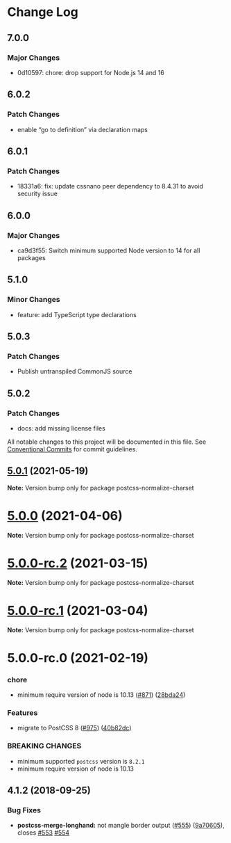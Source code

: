 # Change Log

## 7.0.0

### Major Changes

- 0d10597: chore: drop support for Node.js 14 and 16

## 6.0.2

### Patch Changes

- enable “go to definition” via declaration maps

## 6.0.1

### Patch Changes

- 18331a6: fix: update cssnano peer dependency to 8.4.31 to avoid security issue

## 6.0.0

### Major Changes

- ca9d3f55: Switch minimum supported Node version to 14 for all packages

## 5.1.0

### Minor Changes

- feature: add TypeScript type declarations

## 5.0.3

### Patch Changes

- Publish untranspiled CommonJS source

## 5.0.2

### Patch Changes

- docs: add missing license files

All notable changes to this project will be documented in this file.
See [Conventional Commits](https://conventionalcommits.org) for commit guidelines.

## [5.0.1](https://github.com/cssnano/cssnano/compare/postcss-normalize-charset@5.0.0...postcss-normalize-charset@5.0.1) (2021-05-19)

**Note:** Version bump only for package postcss-normalize-charset

# [5.0.0](https://github.com/cssnano/cssnano/compare/postcss-normalize-charset@5.0.0-rc.2...postcss-normalize-charset@5.0.0) (2021-04-06)

**Note:** Version bump only for package postcss-normalize-charset

# [5.0.0-rc.2](https://github.com/cssnano/cssnano/compare/postcss-normalize-charset@5.0.0-rc.1...postcss-normalize-charset@5.0.0-rc.2) (2021-03-15)

**Note:** Version bump only for package postcss-normalize-charset

# [5.0.0-rc.1](https://github.com/cssnano/cssnano/compare/postcss-normalize-charset@5.0.0-rc.0...postcss-normalize-charset@5.0.0-rc.1) (2021-03-04)

**Note:** Version bump only for package postcss-normalize-charset

# 5.0.0-rc.0 (2021-02-19)

### chore

- minimum require version of node is 10.13 ([#871](https://github.com/cssnano/cssnano/issues/871)) ([28bda24](https://github.com/cssnano/cssnano/commit/28bda243e32ce3ba89b3c358a5f78727b3732f11))

### Features

- migrate to PostCSS 8 ([#975](https://github.com/cssnano/cssnano/issues/975)) ([40b82dc](https://github.com/cssnano/cssnano/commit/40b82dca7f53ac02cd4fe62846dec79b898ccb49))

### BREAKING CHANGES

- minimum supported `postcss` version is `8.2.1`
- minimum require version of node is 10.13

## 4.1.2 (2018-09-25)

### Bug Fixes

- **postcss-merge-longhand:** not mangle border output ([#555](https://github.com/cssnano/cssnano/issues/555)) ([9a70605](https://github.com/cssnano/cssnano/commit/9a706050b621e7795a9bf74eb7110b5c81804ffe)), closes [#553](https://github.com/cssnano/cssnano/issues/553) [#554](https://github.com/cssnano/cssnano/issues/554)
